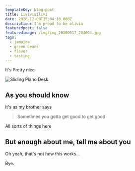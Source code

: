 ```yaml
---
templateKey: blog-post
title: Livivisilivi
date: 2020-12-09T15:04:10.000Z
description: I'm proud to be olivia
featuredpost: false
featuredimage: /img/img_20200517_204604.jpg
tags:
  - jamaica
  - green beans
  - flavor
  - tasting
---
```

It's Pretty nice

![Sliding Piano Desk](/img/piano-desk.jpg "My Bro Has a cool desk")

## As you should know

It's as my brother says

> Sometimes you gotta get good to get good

All sorts of things here

## But enough about me, tell me about you

Oh yeah, that's not how this works...

Bye.